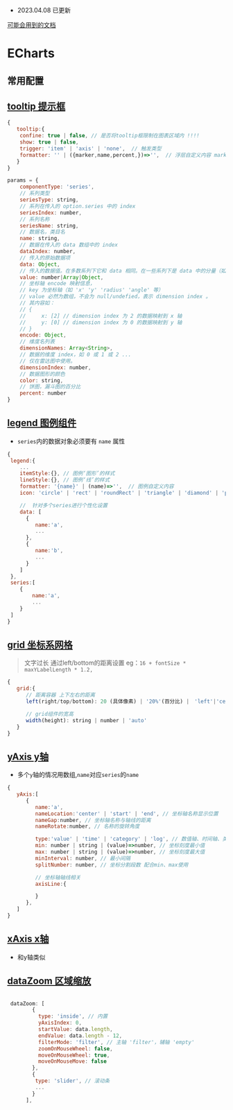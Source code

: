 + 2023.04.08 已更新

[可能会用到的文档](https://juejin.cn/post/7299346799210397708)

# ECharts

## 常用配置

## [tooltip 提示框](https://echarts.apache.org/zh/option.html#tooltip)

```javascript
{
   tooltip:{
    confine: true | false, // 是否将tooltip框限制在图表区域内 !!!!
    show: true | false,
    trigger: 'item' | 'axis' | 'none',  // 触发类型
    formatter: '' | ({marker,name,percent,})=>'',  // 浮层自定义内容 marker图标 percent占比 name名称
   } 
}

params = {
    componentType: 'series',
    // 系列类型
    seriesType: string,
    // 系列在传入的 option.series 中的 index
    seriesIndex: number,
    // 系列名称
    seriesName: string,
    // 数据名，类目名
    name: string,
    // 数据在传入的 data 数组中的 index
    dataIndex: number,
    // 传入的原始数据项
    data: Object,
    // 传入的数据值。在多数系列下它和 data 相同。在一些系列下是 data 中的分量（如 map、radar 中）
    value: number|Array|Object,
    // 坐标轴 encode 映射信息，
    // key 为坐标轴（如 'x' 'y' 'radius' 'angle' 等）
    // value 必然为数组，不会为 null/undefied，表示 dimension index 。
    // 其内容如：
    // {
    //     x: [2] // dimension index 为 2 的数据映射到 x 轴
    //     y: [0] // dimension index 为 0 的数据映射到 y 轴
    // }
    encode: Object,
    // 维度名列表
    dimensionNames: Array<String>,
    // 数据的维度 index，如 0 或 1 或 2 ...
    // 仅在雷达图中使用。
    dimensionIndex: number,
    // 数据图形的颜色
    color: string,
    // 饼图，漏斗图的百分比
    percent: number
}

```

## [legend 图例组件](https://echarts.apache.org/zh/option.html#legend)

+ `series`内的数据对象必须要有 `name` 属性

```javascript
{
 legend:{
    ...
    itemStyle:{}, // 图例‘图形’的样式
    lineStyle:{}, // 图例‘线’的样式
    formatter: '{name}' | (name)=>'',  // 图例自定义内容
    icon: 'circle' | 'rect' | 'roundRect' | 'triangle' | 'diamond' | 'pin' | 'arrow' | 'none' // 图例项的icon

    //  针对多个series进行个性化设置
    data: [
      {
         name:'a',
         ...
      },
      {
         name:'b',
         ...
      }
    ]
 },
 series:[
    {
        name:'a',
        ...
    }
 ]
}
```

## [grid 坐标系网格](https://echarts.apache.org/zh/option.html#grid)

> 文字过长 通过left/bottom的距离设置  eg：`16 + fontSize * maxYLabelLength * 1.2,`

```javascript
{
   grid:{
      // 距离容器 上下左右的距离
      left(right/top/bottom): 20 (具体像素) | '20%'(百分比) |　'left'|'center'|'middle'|'right'|'bottom'|'top',

      // grid组件的宽高
      width(height): string | number | 'auto'
   }
}
```

## [yAxis y轴](https://echarts.apache.org/zh/option.html#yAxis)

+ 多个`y`轴的情况用数组,`name`对应`series`的`name`

```javascript
{
   yAxis:[
      {
         name:'a',
         nameLocation:'center' | 'start' | 'end', // 坐标轴名称显示位置
         nameGap:number, // 坐标轴名称与轴线的距离
         nameRotate:number, // 名称的旋转角度

         type:'value' | 'time' | 'category' | 'log', // 数值轴、时间轴、类目轴、对数轴
         min: number | string | (value)=>number, // 坐标刻度最小值
         max: number | string | (value)=>number, // 坐标刻度最大值
         minInterval: number, // 最小间隔
         splitNumber: number, // 坐标分割段数 配合min、max使用

         // 坐标轴轴线相关
         axisLine:{

         }
      },
   ]
}
```

## [xAxis x轴](https://echarts.apache.org/zh/option.html#xAxis)

+ 和y轴类似

## [dataZoom 区域缩放](https://echarts.apache.org/zh/option.html#dataZoom)

```javascript

 dataZoom: [
        {
          type: 'inside', // 内置
          yAxisIndex: 0,
          startValue: data.length,
          endValue: data.length - 12,
          filterMode: 'filter', // 主轴 'filter'，辅轴 'empty'
          zoomOnMouseWheel: false,
          moveOnMouseWheel: true,
          moveOnMouseMove: false
        },
        {
         type: 'slider', // 滚动条
         ...
        }
      ],
```